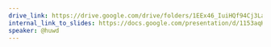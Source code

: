 ```yaml
---
drive_link: https://drive.google.com/drive/folders/1EEx46_IuiHQf94Cj3La7YTKT1IH1g8ue
internal_link_to_slides: https://docs.google.com/presentation/d/1153aqHAFEXMzqe0Ee5pUnxXm5fgVAg8p_Bjmw6vODks
speaker: @huwd
---
```

